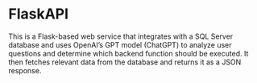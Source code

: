 # FlaskAPI
This is a Flask-based web service that integrates with a SQL Server database and uses OpenAI’s GPT model (ChatGPT) to analyze user questions and determine which backend function should be executed. It then fetches relevant data from the database and returns it as a JSON response.
